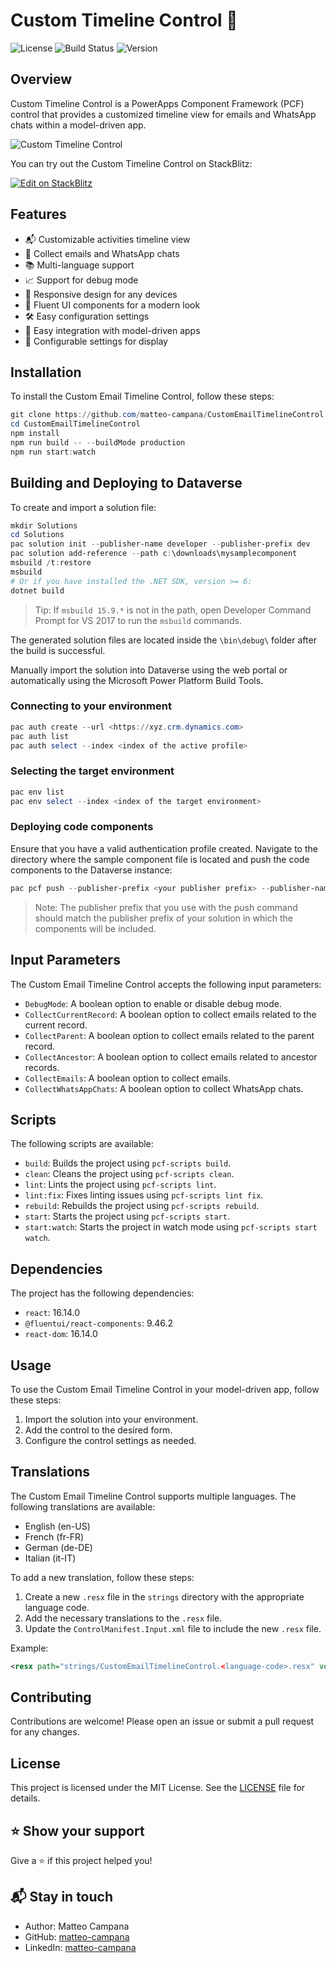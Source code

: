 # Custom Timeline Control 📧

![License](https://img.shields.io/badge/license-MIT-blue.svg)
![Build Status](https://img.shields.io/badge/build-passing-brightgreen.svg)
![Version](https://img.shields.io/badge/version-1.0.7-brightgreen.svg)

## Overview

Custom Timeline Control is a PowerApps Component Framework (PCF) control that provides a customized timeline view for emails and WhatsApp chats within a model-driven app.

![Custom Timeline Control](imgs/sample.png)

You can try out the Custom Timeline Control on StackBlitz:

[![Edit on StackBlitz](https://developer.stackblitz.com/img/open_in_stackblitz.svg)](https://stackblitz.com/edit/github-whzswgsb?file=README.md)

## Features

- 📬 Customizable activities timeline view
- 📧 Collect emails and WhatsApp chats
- 📚 Multi-language support
- 📈 Support for debug mode
- 📱 Responsive design for any devices
- 🎨 Fluent UI components for a modern look
- 🛠️ Easy configuration settings
- 📅 Easy integration with model-driven apps
- 🔧 Configurable settings for display


## Installation

To install the Custom Email Timeline Control, follow these steps:

```powershell
git clone https://github.com/matteo-campana/CustomEmailTimelineControl.git
cd CustomEmailTimelineControl
npm install
npm run build -- --buildMode production
npm run start:watch
```

## Building and Deploying to Dataverse

To create and import a solution file:

```powershell
mkdir Solutions
cd Solutions
pac solution init --publisher-name developer --publisher-prefix dev
pac solution add-reference --path c:\downloads\mysamplecomponent
msbuild /t:restore
msbuild
# Or if you have installed the .NET SDK, version >= 6:
dotnet build
```

> Tip: If `msbuild 15.9.*` is not in the path, open Developer Command Prompt for VS 2017 to run the `msbuild` commands.

The generated solution files are located inside the `\bin\debug\` folder after the build is successful.

Manually import the solution into Dataverse using the web portal or automatically using the Microsoft Power Platform Build Tools.

### Connecting to your environment

```powershell
pac auth create --url <https://xyz.crm.dynamics.com>
pac auth list
pac auth select --index <index of the active profile>
```

### Selecting the target environment

```powershell
pac env list
pac env select --index <index of the target environment>
```

### Deploying code components

Ensure that you have a valid authentication profile created. Navigate to the directory where the sample component file is located and push the code components to the Dataverse instance:

```powershell
pac pcf push --publisher-prefix <your publisher prefix> --publisher-name <your publisher name>
```

> Note: The publisher prefix that you use with the push command should match the publisher prefix of your solution in which the components will be included.

## Input Parameters

The Custom Email Timeline Control accepts the following input parameters:

- `DebugMode`: A boolean option to enable or disable debug mode.
- `CollectCurrentRecord`: A boolean option to collect emails related to the current record.
- `CollectParent`: A boolean option to collect emails related to the parent record.
- `CollectAncestor`: A boolean option to collect emails related to ancestor records.
- `CollectEmails`: A boolean option to collect emails.
- `CollectWhatsAppChats`: A boolean option to collect WhatsApp chats.

## Scripts

The following scripts are available:

- `build`: Builds the project using `pcf-scripts build`.
- `clean`: Cleans the project using `pcf-scripts clean`.
- `lint`: Lints the project using `pcf-scripts lint`.
- `lint:fix`: Fixes linting issues using `pcf-scripts lint fix`.
- `rebuild`: Rebuilds the project using `pcf-scripts rebuild`.
- `start`: Starts the project using `pcf-scripts start`.
- `start:watch`: Starts the project in watch mode using `pcf-scripts start watch`.

## Dependencies

The project has the following dependencies:

- `react`: 16.14.0
- `@fluentui/react-components`: 9.46.2
- `react-dom`: 16.14.0

## Usage

To use the Custom Email Timeline Control in your model-driven app, follow these steps:

1. Import the solution into your environment.
2. Add the control to the desired form.
3. Configure the control settings as needed.

## Translations

The Custom Email Timeline Control supports multiple languages. The following translations are available:

- English (en-US)
- French (fr-FR)
- German (de-DE)
- Italian (it-IT)

To add a new translation, follow these steps:

1. Create a new `.resx` file in the `strings` directory with the appropriate language code.
2. Add the necessary translations to the `.resx` file.
3. Update the `ControlManifest.Input.xml` file to include the new `.resx` file.

Example:

```xml
<resx path="strings/CustomEmailTimelineControl.<language-code>.resx" version="1.0.2" />
```

## Contributing

Contributions are welcome! Please open an issue or submit a pull request for any changes.

## License

This project is licensed under the MIT License. See the [LICENSE](LICENSE) file for details.

## ⭐️ Show your support

Give a ⭐️ if this project helped you!

## 📬 Stay in touch

- Author: Matteo Campana
- GitHub: [matteo-campana](https://github.com/matteo-campana)
- LinkedIn: [matteo-campana](https://www.linkedin.com/in/matteo-campana)